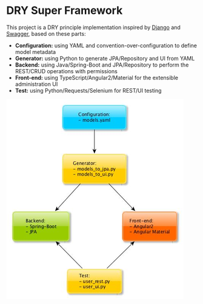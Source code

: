 # DRY Super Framework

This project is a DRY principle implementation inspired by [Django](https://www.djangoproject.com/)
and [Swagger](https://swagger.io/), based on these parts:

* **Configuration:** using YAML and convention-over-configuration to define model metadata
* **Generator:** using Python to generate JPA/Repository and UI from YAML
* **Backend:** using Java/Spring-Boot and JPA/Repository to perform the REST/CRUD operations with permissions
* **Front-end:** using TypeScript/Angular2/Material for the extensible administration UI
* **Test:** using Python/Requests/Selenium for REST/UI testing

![overview](doc/schemas/overview.jpg)
